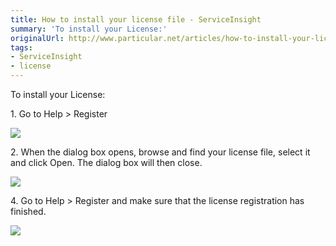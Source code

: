 ```yaml
---
title: How to install your license file - ServiceInsight
summary: 'To install your License:'
originalUrl: http://www.particular.net/articles/how-to-install-your-license-file-serviceinsight
tags:
- ServiceInsight
- license
---
```


To install your License:

​1. Go to Help \> Register

[![](https://liveparticularwebstr.blob.core.windows.net/media/Default/images/documentation/001.png)](https://liveparticularwebstr.blob.core.windows.net/media/Default/images/documentation/001.png)

​2. When the dialog box opens, browse and find your license file, select it and click Open. The dialog box will then close.

[![](https://liveparticularwebstr.blob.core.windows.net/media/Default/images/documentation/002.png)](https://liveparticularwebstr.blob.core.windows.net/media/Default/images/documentation/002.png)

​4. Go to Help \> Register and make sure that the license registration has finished.

[![](https://liveparticularwebstr.blob.core.windows.net/media/Default/images/documentation/003.png)](https://liveparticularwebstr.blob.core.windows.net/media/Default/images/documentation/003.png)

